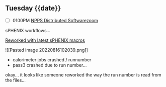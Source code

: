 ## Tuesday {{date}}

- [ ] 0100PM [NPPS Distributed Software](https://docs.google.com/document/d/1L8DAzhCwpVoRM_WptpZFKqJev4-odk4xDl5rDK6JMYs/edit#heading=h.d6jxgv7ina59)[zoom](https://bnl.zoomgov.com/j/16157150845?pwd=NXNqTi9ZWEFBKzYwRXQ5U3NXU1dBZz09)

sPHENIX workflows...

[Reworked with latest sPHENIX macros](https://panda-doma.cern.ch/tasks/?jeditaskid=132728|132733|132713|132726|132735|132758|132725)

![[Pasted image 20220816102039.png]]

- calorimeter jobs crashed / runnumber
- pass3 crashed due to run number...

okay... it looks like someone reworked the way the run number is read from the files...
